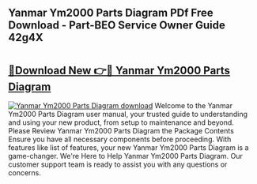 ## Yanmar Ym2000 Parts Diagram PDf Free Download - Part-BEO Service Owner Guide 42g4X

# <h2><a href="http://dfuu3w.blite.top/?on=Yanmar+Ym2000+Parts+Diagram">🔗Download New 👉🔴 Yanmar Ym2000 Parts Diagram</a></h2>

[![Yanmar Ym2000 Parts Diagram download](https://i.imgur.com/lujVjoI.png)](http://dfuu3w.blite.top/?on=Yanmar+Ym2000+Parts+Diagram)
Welcome to the Yanmar Ym2000 Parts Diagram user manual, your trusted guide to understanding and using your new product, from setup to maintenance and beyond. Please Review Yanmar Ym2000 Parts Diagram the Package Contents Ensure you have all necessary components before proceeding. With features like list of features, your new Yanmar Ym2000 Parts Diagram is a game-changer. We're Here to Help Yanmar Ym2000 Parts Diagram. Our customer support team is ready to assist you with any questions or concerns.

